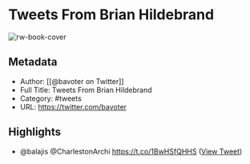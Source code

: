 # Tweets From Brian Hildebrand

![rw-book-cover](https://pbs.twimg.com/profile_images/1114149647000334336/06cG_rzx.jpg)

## Metadata
- Author: [[@bavoter on Twitter]]
- Full Title: Tweets From Brian Hildebrand
- Category: #tweets
- URL: https://twitter.com/bavoter

## Highlights
- @balajis @CharlestonArchi https://t.co/1BwHSfQHHS ([View Tweet](https://twitter.com/bavoter/status/1436819832683384832))
